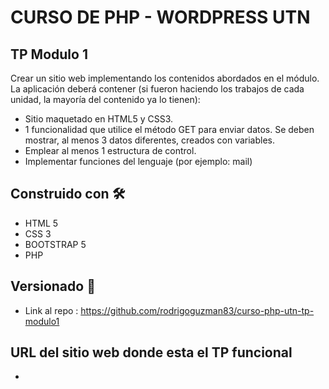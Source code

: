# CURSO DE PHP - WORDPRESS UTN

## TP Modulo 1

Crear un sitio web implementando los contenidos abordados en el módulo.
La aplicación deberá contener (si fueron haciendo los trabajos de cada unidad, la mayoría del contenido ya lo tienen):

* Sitio maquetado en HTML5 y CSS3.
* 1 funcionalidad que utilice el método GET para enviar datos. Se deben mostrar, al menos 3 datos diferentes, creados con variables.
* Emplear al menos 1 estructura de control.
* Implementar funciones del lenguaje (por ejemplo: mail)

## Construido con 🛠️
* HTML 5
* CSS 3
* BOOTSTRAP 5
* PHP

## Versionado 📌
* Link al repo : https://github.com/rodrigoguzman83/curso-php-utn-tp-modulo1



## URL del sitio web donde esta el TP funcional
* 
